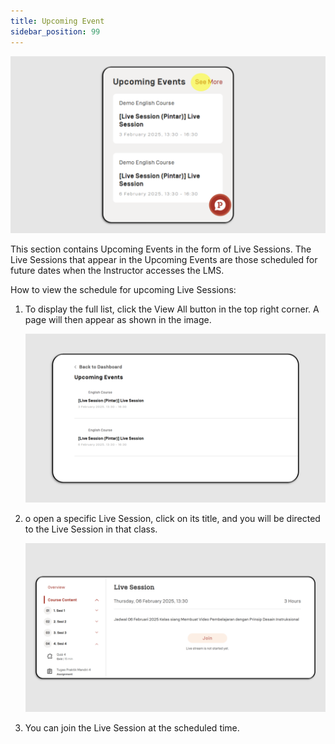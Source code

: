 ```yaml
---
title: Upcoming Event
sidebar_position: 99
---
```

![](/img/upcoming-eng-1.png)

This section contains Upcoming Events in the form of Live Sessions. The Live Sessions that appear in the Upcoming Events are those scheduled for future dates when the Instructor accesses the LMS.

How to view the schedule for upcoming Live Sessions:

1. To display the full list, click the View All button in the top right corner. A page will then appear as shown in the image.

   ![](/img/upcoming-eng-2.png)
2. o open a specific Live Session, click on its title, and you will be directed to the Live Session in that class.

   ![](/img/upcoming-eng-3.png)
3. You can join the Live Session at the scheduled time.

